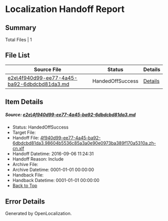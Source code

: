 # <a name='report-top'></a> Localization Handoff Report

## Summary
 Total Files | 1

## File List
 Source File | Status | Details 
 ----------- | ------ | ------- 
 [e2e\4f940d99-ee77-4a45-ba92-6dbdcbd81da3.md](https://github.com/OpenLocalizationTestOrg/ol-test0/blob/d46d9b24ed55af09cb63de52351f3079b3ce4369/e2e/4f940d99-ee77-4a45-ba92-6dbdcbd81da3.md) | HandedOffSuccess | [Details](#e4366003189ef076844b074338cc433d8c6bb0e31)

## Item Details
##### <a name='e4366003189ef076844b074338cc433d8c6bb0e31'></a> Source: [e2e\4f940d99-ee77-4a45-ba92-6dbdcbd81da3.md](https://github.com/OpenLocalizationTestOrg/ol-test0/blob/d46d9b24ed55af09cb63de52351f3079b3ce4369/e2e/4f940d99-ee77-4a45-ba92-6dbdcbd81da3.md)
* Status: HandedOffSuccess
* Target File: 
* Handoff File: [4f940d99-ee77-4a45-ba92-6dbdcbd81da3.98604b5536c85a3a0e90e0973ba389f170a5310a.zh-cn.xlf](https://github.com/OpenLocalizationTestOrg/ol-test0-handoff/blob/fb7ab0a4b1a53052b60bc50aba8afe115c515f28/ol-handoff/OpenLocalizationTestOrg/ol-test0-zhcn/ci/ht/4f940d99-ee77-4a45-ba92-6dbdcbd81da3.98604b5536c85a3a0e90e0973ba389f170a5310a.zh-cn.xlf)
* Handoff Datetime: 2016-09-06 11:24:31
* Handoff Reason: Include
* Archive File: 
* Archive Datetime: 0001-01-01 00:00:00
* Handback File: 
* Handback Datetime: 0001-01-01 00:00:00
* [Back to Top](#report-top)


## Error Details

Generated by OpenLocalization.
